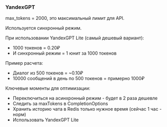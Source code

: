 ### YandexGPT

max_tokens = 2000, это максимальный лимит для API.

Используется синхронный режим. 

При использовании YandexGPT Lite (самый дешевый вариант):
- 1000 токенов = 0.20₽
- И синхронный режим = 1 юнит за 1000 токенов

Пример расчета:

- Диалог из 500 токенов = ~0.10₽
- 10000 сообщений в день по 500 токенов = примерно 1000₽

Ключевые моменты для оптимизации:

- Переключиться на асинхронный режим - будет в 2 раза дешевле
- Следить за maxTokens в CompletionOptions
- Хранить историю чата в Redis только нужное время (сейчас 1 час - норм)
- Использовать YandexGPT Lite